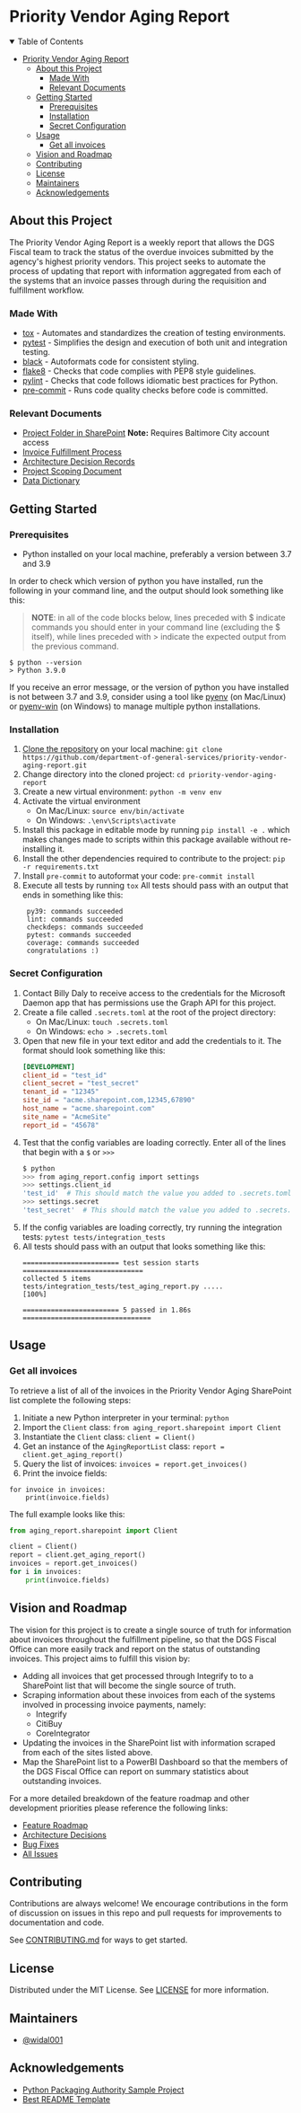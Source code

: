 # Priority Vendor Aging Report

<details open="open">
<summary>Table of Contents</summary>

<!-- TOC -->

- [Priority Vendor Aging Report](#priority-vendor-aging-report)
  - [About this Project](#about-this-project)
    - [Made With](#made-with)
    - [Relevant Documents](#relevant-documents)
  - [Getting Started](#getting-started)
    - [Prerequisites](#prerequisites)
    - [Installation](#installation)
    - [Secret Configuration](#secret-configuration)
  - [Usage](#usage)
    - [Get all invoices](#get-all-invoices)
  - [Vision and Roadmap](#vision-and-roadmap)
  - [Contributing](#contributing)
  - [License](#license)
  - [Maintainers](#maintainers)
  - [Acknowledgements](#acknowledgements)

<!-- /TOC -->

</details>

## About this Project

The Priority Vendor Aging Report is a weekly report that allows the DGS Fiscal team to track the status of the overdue invoices submitted by the agency's highest priority vendors. This project seeks to automate the process of updating that report with information aggregated from each of the systems that an invoice passes through during the requisition and fulfillment workflow.

### Made With

<!-- TODO: Replace this list with your most critical dependencies -->

- [tox](https://tox.readthedocs.io/en/latest/) - Automates and standardizes the creation of testing environments.
- [pytest](https://docs.pytest.org/en/6.2.x/) - Simplifies the design and execution of both unit and integration testing.
- [black](https://black.readthedocs.io/en/stable/) - Autoformats code for consistent styling.
- [flake8](https://flake8.pycqa.org/en/latest/) - Checks that code complies with PEP8 style guidelines.
- [pylint](https://www.pylint.org/) - Checks that code follows idiomatic best practices for Python.
- [pre-commit](https://pre-commit.com/) - Runs code quality checks before code is committed.

### Relevant Documents

- [Project Folder in SharePoint](https://bmore.sharepoint.com/:f:/r/sites/DGS-BPIO/Shared%20Documents/Projects/Fiscal%20-%20Priority%20Vendor%20Aging?csf=1&web=1&e=Y9q3gN) **Note:** Requires Baltimore City account access
- [Invoice Fulfillment Process](docs/diagrams/invoice-fulfillment/invoice-fulfillment-process.md)
- [Architecture Decision Records](docs/adrs)
- [Project Scoping Document](docs/project-scope.md)
- [Data Dictionary](docs/data-dictionary.md)

## Getting Started

### Prerequisites

- Python installed on your local machine, preferably a version between 3.7 and 3.9

In order to check which version of python you have installed, run the following in your command line, and the output should look something like this:

> **NOTE**: in all of the code blocks below, lines preceded with $ indicate commands you should enter in your command line (excluding the $ itself), while lines preceded with > indicate the expected output from the previous command.

```
$ python --version
> Python 3.9.0
```

If you receive an error message, or the version of python you have installed is not between 3.7 and 3.9, consider using a tool like [pyenv](https://github.com/pyenv/pyenv) (on Mac/Linux) or [pyenv-win](https://github.com/pyenv-win/pyenv-win) (on Windows) to manage multiple python installations.

### Installation

1. [Clone the repository](https://docs.github.com/en/github/creating-cloning-and-archiving-repositories/cloning-a-repository-from-github/cloning-a-repository) on your local machine: `git clone https://github.com/department-of-general-services/priority-vendor-aging-report.git`
1. Change directory into the cloned project: `cd priority-vendor-aging-report`
1. Create a new virtual environment: `python -m venv env`
1. Activate the virtual environment
   - On Mac/Linux: `source env/bin/activate`
   - On Windows: `.\env\Scripts\activate`
1. Install this package in editable mode by running `pip install -e .` which makes changes made to scripts within this package available without re-installing it.
1. Install the other dependencies required to contribute to the project: `pip -r requirements.txt`
1. Install `pre-commit` to autoformat your code: `pre-commit install`
1. Execute all tests by running `tox` All tests should pass with an output that ends in something like this:
   ```
    py39: commands succeeded
    lint: commands succeeded
    checkdeps: commands succeeded
    pytest: commands succeeded
    coverage: commands succeeded
    congratulations :)
   ```

### Secret Configuration

1. Contact Billy Daly to receive access to the credentials for the Microsoft Daemon app that has permissions use the Graph API for this project.
1. Create a file called `.secrets.toml` at the root of the project directory:
   - On Mac/Linux: `touch .secrets.toml`
   - On Windows: `echo > .secrets.toml`
1. Open that new file in your text editor and add the credentials to it. The format should look something like this:
   ```toml
   [DEVELOPMENT]
   client_id = "test_id"
   client_secret = "test_secret"
   tenant_id = "12345"
   site_id = "acme.sharepoint.com,12345,67890"
   host_name = "acme.sharepoint.com"
   site_name = "AcmeSite"
   report_id = "45678"
   ```
1. Test that the config variables are loading correctly. Enter all of the lines that begin with a `$` or `>>>`
   ```bash
   $ python
   >>> from aging_report.config import settings
   >>> settings.client_id
   'test_id'  # This should match the value you added to .secrets.toml
   >>> settings.secret
   'test_secret'  # This should match the value you added to .secrets.toml
   ```
1. If the config variables are loading correctly, try running the integration tests: `pytest tests/integration_tests`
1. All tests should pass with an output that looks something like this:
   ```
   ======================== test session starts ==============================
   collected 5 items
   tests/integration_tests/test_aging_report.py .....                   [100%]

   ======================== 5 passed in 1.86s ================================
   ```

## Usage

### Get all invoices

To retrieve a list of all of the invoices in the Priority Vendor Aging SharePoint list complete the following steps:

1. Initiate a new Python interpreter in your terminal: `python`
1. Import the `Client` class: `from aging_report.sharepoint import Client`
1. Instantiate the `Client` class: `client = Client()`
1. Get an instance of the `AgingReportList` class: `report = client.get_aging_report()`
1. Query the list of invoices: `invoices = report.get_invoices()`
1. Print the invoice fields:
```
for invoice in invoices:
    print(invoice.fields)
```

The full example looks like this:

```python
from aging_report.sharepoint import Client

client = Client()
report = client.get_aging_report()
invoices = report.get_invoices()
for i in invoices:
    print(invoice.fields)
```

## Vision and Roadmap

The vision for this project is to create a single source of truth for information about invoices throughout the fulfillment pipeline, so that the DGS Fiscal Office can more easily track and report on the status of outstanding invoices. This project aims to fulfill this vision by:

- Adding all invoices that get processed through Integrify to to a SharePoint list that will become the single source of truth.
- Scraping information about these invoices from each of the systems involved in processing invoice payments, namely:
  - Integrify
  - CitiBuy
  - CoreIntegrator
- Updating the invoices in the SharePoint list with information scraped from each of the sites listed above.
- Map the SharePoint list to a PowerBI Dashboard so that the members of the DGS Fiscal Office can report on summary statistics about outstanding invoices.

For a more detailed breakdown of the feature roadmap and other development priorities please reference the following links:

- [Feature Roadmap](https://github.com/department-of-general-services/priority-vendor-aging-report/projects/1)
- [Architecture Decisions](https://github.com/department-of-general-services/priority-vendor-aging-report/projects/2)
- [Bug Fixes](https://github.com/department-of-general-services/priority-vendor-aging-report/projects/3)
- [All Issues](https://github.com/department-of-general-services/priority-vendor-aging-report/issues)

## Contributing

Contributions are always welcome! We encourage contributions in the form of discussion on issues in this repo and pull requests for improvements to documentation and code.

See [CONTRIBUTING.md](CONTRIBUTING.md) for ways to get started.

## License

Distributed under the MIT License. See [LICENSE](LICENSE) for more information.

## Maintainers

- [@widal001](https://github.com/widal001)

## Acknowledgements

- [Python Packaging Authority Sample Project](https://github.com/pypa/sampleproject)
- [Best README Template](https://github.com/othneildrew/Best-README-Template)

